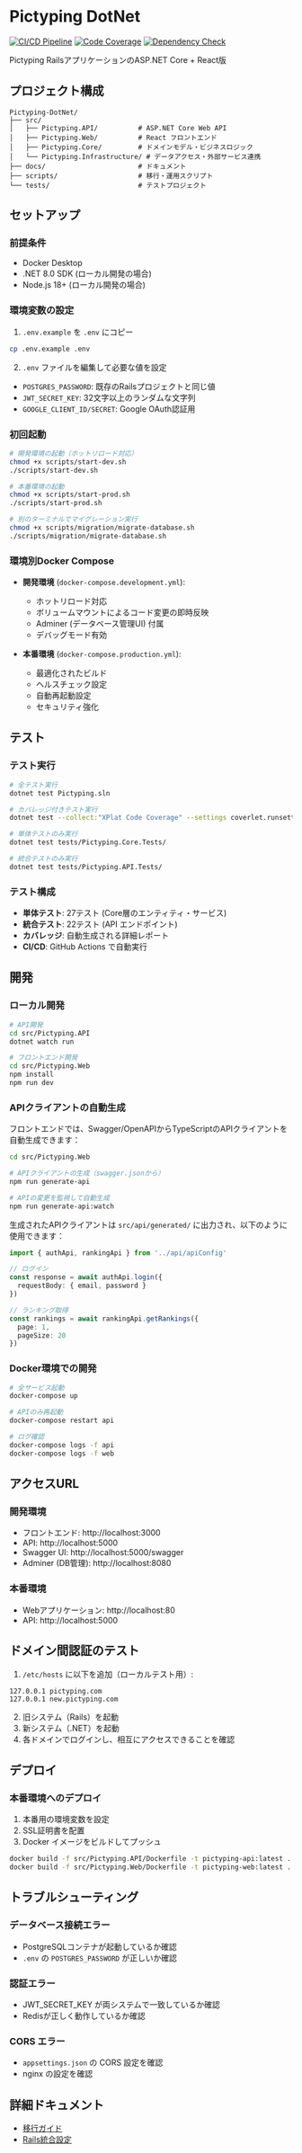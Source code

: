 # Pictyping DotNet

[![CI/CD Pipeline](https://github.com/Yuubinkyokutyou/Pictyping-DotNet/actions/workflows/ci.yml/badge.svg)](https://github.com/Yuubinkyokutyou/Pictyping-DotNet/actions/workflows/ci.yml)
[![Code Coverage](https://github.com/Yuubinkyokutyou/Pictyping-DotNet/actions/workflows/coverage.yml/badge.svg)](https://github.com/Yuubinkyokutyou/Pictyping-DotNet/actions/workflows/coverage.yml)
[![Dependency Check](https://github.com/Yuubinkyokutyou/Pictyping-DotNet/actions/workflows/dependency-check.yml/badge.svg)](https://github.com/Yuubinkyokutyou/Pictyping-DotNet/actions/workflows/dependency-check.yml)

Pictyping RailsアプリケーションのASP.NET Core + React版

## プロジェクト構成

```
Pictyping-DotNet/
├── src/
│   ├── Pictyping.API/          # ASP.NET Core Web API
│   ├── Pictyping.Web/          # React フロントエンド
│   ├── Pictyping.Core/         # ドメインモデル・ビジネスロジック
│   └── Pictyping.Infrastructure/ # データアクセス・外部サービス連携
├── docs/                       # ドキュメント
├── scripts/                    # 移行・運用スクリプト
└── tests/                      # テストプロジェクト
```

## セットアップ

### 前提条件

- Docker Desktop
- .NET 8.0 SDK (ローカル開発の場合)
- Node.js 18+ (ローカル開発の場合)

### 環境変数の設定

1. `.env.example` を `.env` にコピー
```bash
cp .env.example .env
```

2. `.env` ファイルを編集して必要な値を設定
- `POSTGRES_PASSWORD`: 既存のRailsプロジェクトと同じ値
- `JWT_SECRET_KEY`: 32文字以上のランダムな文字列
- `GOOGLE_CLIENT_ID/SECRET`: Google OAuth認証用

### 初回起動

```bash
# 開発環境の起動（ホットリロード対応）
chmod +x scripts/start-dev.sh
./scripts/start-dev.sh

# 本番環境の起動
chmod +x scripts/start-prod.sh
./scripts/start-prod.sh

# 別のターミナルでマイグレーション実行
chmod +x scripts/migration/migrate-database.sh
./scripts/migration/migrate-database.sh
```

### 環境別Docker Compose

- **開発環境** (`docker-compose.development.yml`):
  - ホットリロード対応
  - ボリュームマウントによるコード変更の即時反映
  - Adminer (データベース管理UI) 付属
  - デバッグモード有効

- **本番環境** (`docker-compose.production.yml`):
  - 最適化されたビルド
  - ヘルスチェック設定
  - 自動再起動設定
  - セキュリティ強化

## テスト

### テスト実行

```bash
# 全テスト実行
dotnet test Pictyping.sln

# カバレッジ付きテスト実行
dotnet test --collect:"XPlat Code Coverage" --settings coverlet.runsettings

# 単体テストのみ実行
dotnet test tests/Pictyping.Core.Tests/

# 統合テストのみ実行
dotnet test tests/Pictyping.API.Tests/
```

### テスト構成

- **単体テスト**: 27テスト (Core層のエンティティ・サービス)
- **統合テスト**: 22テスト (API エンドポイント)
- **カバレッジ**: 自動生成される詳細レポート
- **CI/CD**: GitHub Actions で自動実行

## 開発

### ローカル開発

```bash
# API開発
cd src/Pictyping.API
dotnet watch run

# フロントエンド開発
cd src/Pictyping.Web
npm install
npm run dev
```

### APIクライアントの自動生成

フロントエンドでは、Swagger/OpenAPIからTypeScriptのAPIクライアントを自動生成できます：

```bash
cd src/Pictyping.Web

# APIクライアントの生成（swagger.jsonから）
npm run generate-api

# APIの変更を監視して自動生成
npm run generate-api:watch
```

生成されたAPIクライアントは `src/api/generated/` に出力され、以下のように使用できます：

```typescript
import { authApi, rankingApi } from '../api/apiConfig'

// ログイン
const response = await authApi.login({ 
  requestBody: { email, password } 
})

// ランキング取得
const rankings = await rankingApi.getRankings({ 
  page: 1, 
  pageSize: 20 
})
```

### Docker環境での開発

```bash
# 全サービス起動
docker-compose up

# APIのみ再起動
docker-compose restart api

# ログ確認
docker-compose logs -f api
docker-compose logs -f web
```

## アクセスURL

### 開発環境
- フロントエンド: http://localhost:3000
- API: http://localhost:5000
- Swagger UI: http://localhost:5000/swagger
- Adminer (DB管理): http://localhost:8080

### 本番環境
- Webアプリケーション: http://localhost:80
- API: http://localhost:5000

## ドメイン間認証のテスト

1. `/etc/hosts` に以下を追加（ローカルテスト用）:
```
127.0.0.1 pictyping.com
127.0.0.1 new.pictyping.com
```

2. 旧システム（Rails）を起動
3. 新システム（.NET）を起動
4. 各ドメインでログインし、相互にアクセスできることを確認

## デプロイ

### 本番環境へのデプロイ

1. 本番用の環境変数を設定
2. SSL証明書を配置
3. Docker イメージをビルドしてプッシュ
```bash
docker build -f src/Pictyping.API/Dockerfile -t pictyping-api:latest .
docker build -f src/Pictyping.Web/Dockerfile -t pictyping-web:latest .
```

## トラブルシューティング

### データベース接続エラー
- PostgreSQLコンテナが起動しているか確認
- `.env` の `POSTGRES_PASSWORD` が正しいか確認

### 認証エラー
- JWT_SECRET_KEY が両システムで一致しているか確認
- Redisが正しく動作しているか確認

### CORS エラー
- `appsettings.json` の CORS 設定を確認
- nginx の設定を確認

## 詳細ドキュメント

- [移行ガイド](docs/MIGRATION_GUIDE.md)
- [Rails統合設定](docs/RAILS_INTEGRATION.md)
